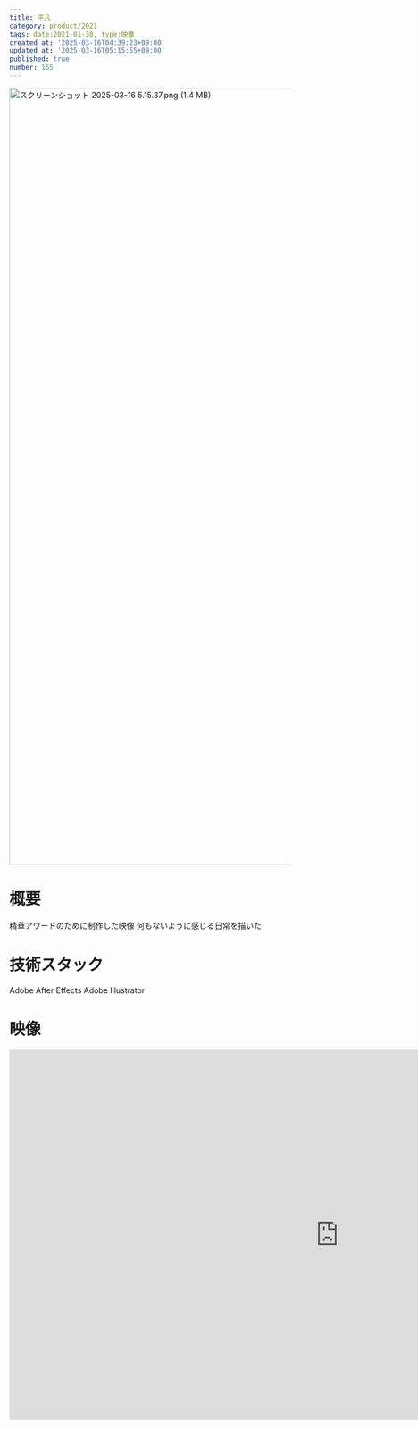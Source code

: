 ```yaml
---
title: 平凡
category: product/2021
tags: date:2021-01-30, type:映像
created_at: '2025-03-16T04:39:23+09:00'
updated_at: '2025-03-16T05:15:55+09:00'
published: true
number: 165
---
```


<img width="1392" alt="スクリーンショット 2025-03-16 5.15.37.png (1.4 MB)" src="https://img.esa.io/uploads/production/attachments/21347/2025/03/16/148142/7a48c2c1-c084-4267-a23f-26328910e493.png">


# 概要
精華アワードのために制作した映像
何もないように感じる日常を描いた

# 技術スタック
Adobe After Effects
Adobe Illustrator

# 映像
<iframe width="1178" height="663" src="https://www.youtube.com/embed/ZVi7Ayouou0" title="平凡" frameborder="0" allow="accelerometer; autoplay; clipboard-write; encrypted-media; gyroscope; picture-in-picture; web-share" referrerpolicy="strict-origin-when-cross-origin" allowfullscreen></iframe>

